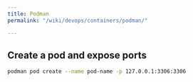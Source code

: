 ```yaml
---
title: Podman
permalink: "/wiki/devops/containers/podman/"

---
```

## Create a pod and expose ports

```bash
podman pod create --name pod-name -p 127.0.0.1:3306:3306
```
